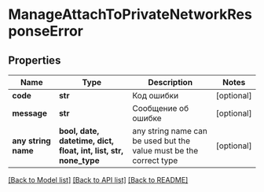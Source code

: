 # ManageAttachToPrivateNetworkResponseError


## Properties
Name | Type | Description | Notes
------------ | ------------- | ------------- | -------------
**code** | **str** | Код ошибки | [optional] 
**message** | **str** | Сообщение об ошибке | [optional] 
**any string name** | **bool, date, datetime, dict, float, int, list, str, none_type** | any string name can be used but the value must be the correct type | [optional]

[[Back to Model list]](../README.md#documentation-for-models) [[Back to API list]](../README.md#documentation-for-api-endpoints) [[Back to README]](../README.md)


